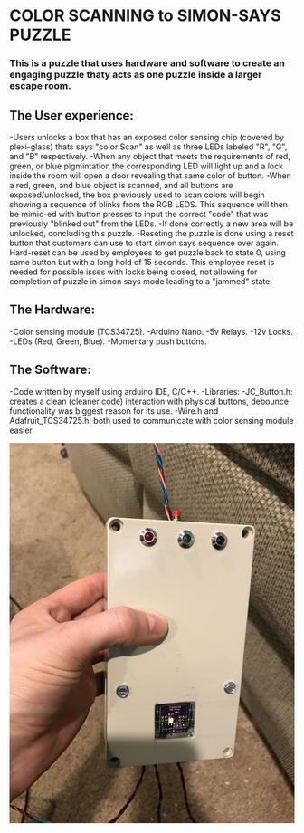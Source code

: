 # COLOR SCANNING to SIMON-SAYS PUZZLE

### This is a puzzle that uses hardware and software to create an engaging puzzle thaty acts as one puzzle inside a larger escape room.

## The User experience:

-Users unlocks a box that has an exposed color sensing chip (covered by plexi-glass) thats says "color Scan" as well as three LEDs labeled "R", "G", and "B" respectively.
-When any object that meets the requirements of red, green, or blue pigmintation the corresponding LED will light up and a lock inside the room will open a door revealing that same color of button.
-When a red, green, and blue object is scanned, and all buttons are exposed/unlocked, the box previously used to scan colors will begin showing a sequence of blinks from the RGB LEDS. This sequence will then be mimic-ed with button presses to input the correct "code" that was previously "blinked out" from the LEDs.
-If done correctly a new area will be unlocked, concluding this puzzle.
-Reseting the puzzle is done using a reset button that customers can use to start simon says sequence over again. Hard-reset can be used by employees to get puzzle back to state 0, using same button but with a long hold of 15 seconds. This employee reset is needed for possible isses with locks being closed, not allowing for completion of puzzle in simon says mode leading to a "jammed" state.

## The Hardware:

-Color sensing module (TCS34725).
-Arduino Nano.
-5v Relays.
-12v Locks.
-LEDs (Red, Green, Blue).
-Momentary push buttons.

## The Software:

-Code written by myself using arduino IDE, C/C++.
-Libraries:
-JC_Button.h: creates a clean (cleaner code) interaction with physical buttons, debounce functionality was biggest reason for its use.
-Wire.h and Adafruit_TCS34725.h: both used to communicate with color sensing module easier

![Hardware in mid-creation, before install](colorSensingHousing.jpg)
